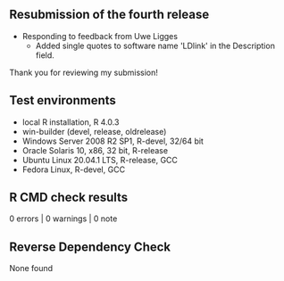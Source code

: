 ## Resubmission of the fourth release
* Responding to feedback from Uwe Ligges
  * Added single quotes to software name 'LDlink' in the Description field.

Thank you for reviewing my submission!

## Test environments
* local R installation, R 4.0.3
* win-builder (devel, release, oldrelease)
* Windows Server 2008 R2 SP1, R-devel, 32/64 bit
* Oracle Solaris 10, x86, 32 bit, R-release
* Ubuntu Linux 20.04.1 LTS, R-release, GCC
* Fedora Linux, R-devel, GCC

## R CMD check results

0 errors | 0 warnings | 0 note

## Reverse Dependency Check
None found

